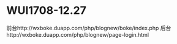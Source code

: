 # WUI1708-12.27
前台http://wxboke.duapp.com/php/blognew/boke/index.php
后台http://wxboke.duapp.com/php/blognew/page-login.html
